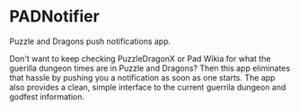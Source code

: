 PADNotifier
===========

Puzzle and Dragons push notifications app.


Don't want to keep checking PuzzleDragonX or Pad Wikia for what the guerilla dungeon times are in Puzzle and Dragons? Then this app eliminates that hassle by pushing you a notification as soon as one starts. The app also provides a clean, simple interface to the current guerrila dungeon and godfest information.
